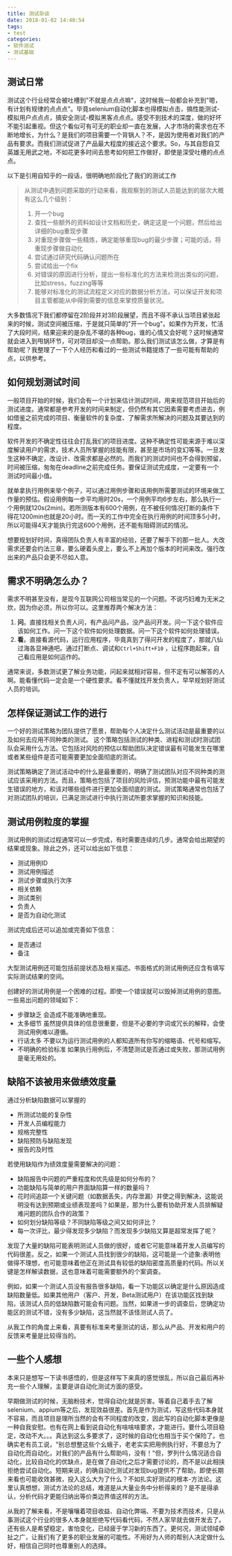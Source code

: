 ```yaml
---
title: 测试杂谈
date: 2018-01-02 14:48:54
tags:
- test
categories:
- 软件测试
- 测试基础
---
```


## 测试日常

测试这个行业经常会被吐槽到"不就是点点点嘛"，这时候我一般都会补充到"嗯，有计划有规律的点点点"。毕竟selenium自动化脚本也得模拟点击，搞性能测试-模拟用户点点点，搞安全测试-模拟黑客点点点。感受不到技术的深度，做的好坏不能引起重视。但这个看似可有可无的职业却一直在发展，人才市场的需求也在不断地增长，为什么？是我们的项目需要一个背锅人？不，是因为使用者对我们的产品有要求。而我们测试促进了产品最大程度的接近这个要求。So，与其自怨自艾英雄无用武之地，不如花更多时间去思考如何把工作做好，即使是深受吐槽的点点点。

<!--more-->

以下是引用自知乎的一段话，很明确地阶段化了我们的测试工作

> 从测试中遇到问题采取的行动来看，我观察到的测试人员能达到的层次大概有这么几个级别：
>
> 1. 开一个bug
> 2. 查找一些额外的资料如设计文档和历史，确定这是一个问题，然后给出详细的bug重现步骤
> 3. 对重现步骤做一些精炼，确定能够重现bug的最少步骤；可能的话，将重现步骤做自动化
> 4. 尝试通过研究代码确认问题所在
> 5. 尝试给出一个fix
> 6. 对错误的原因进行分析，提出一些标准化的方法来检测出类似的问题，比如stress，fuzzing等等
> 7. 能够对标准化的测试流程定义对应的数据分析方法，可以保证开发和项目主管都能从中得到需要的信息来掌控质量状况。

大多数情况下我们都停留在2阶段并对3阶段展望，而且不得不承认当项目紧张起来的时候，测试空间被压缩，于是就只简单的"开一个bug"。如果作为开发，忙活了大段时间，结果迎来的是杂乱不堪的各种bug，谁的心情又会好呢？这时候通常就会进入到甩锅环节，可对项目却没一点帮助。那么我们测试该怎么做，才算是有帮助呢？我整理了一下个人经历和看过的一些测试书籍提炼了一些可能有帮助的点，以供参考。

## 如何规划测试时间

一般项目开始的时候，我们会有一个计划来估计测试时间，用来规范项目开始后的测试进度。通常都是参考开发的时间来制定，但仍然有其它因素需要考虑进去，例如借鉴之前完成的项目、衡量软件的复杂度、了解需求所解决的问题及其要达到的程度。

软件开发的不确定性往往会打乱我们的项目进度。这种不确定性可能来源于难以深度解读用户的需求，技术人员所掌握的技能有限，甚至是市场的变幻等等。一旦发生这种不确定，改设计、改需求都是必然的。而我们的测试时间也不会得到预留，时间被压缩，匆匆在deadline之前完成任务。要保证测试完成度，一定要有一个测试时间最小值。

就单拿执行用例来举个例子，可以通过用例步骤和该用例所需要测试的环境来做工作量的预估。假设用例每一步平均用时20s，一个用例平均6步左右，那么执行一个用例就120s(2min)。若所测版本有600个用例，在不被任何情况打断的条件下得花1200min也就是20小时。而一天的工作中完全在执行用例的时间顶多5小时，所以可能得4天才能执行完这600个用例，还不能有阻碍测试的情况。

想要规划好时间，真得团队负责人有丰富的经验，还要了解手下的那一批人。大改需求还要会约法三章，要么硬着头皮上，要么不上再加个版本的时间来改。强行改出来的产品只会更不尽如人意。

## 需求不明确怎么办？

需求不明甚至没有，是现今互联网公司相当常见的一个问题。不说巧妇难为无米之炊，因为你必须，所以你可以。这里推荐两个解决方法：

1. **问**。直接找相关负责人问，有产品问产品，没产品问开发。问一下这个软件应该如何工作。问一下这个软件如何处理数据。问一下这个软件如何处理错误。
2. **看**。直接看源代码，运行应用程序，毕竟真到了得问开发的程度了，那就八仙过海各显神通吧。通过打断点、调试和`Ctrl+Shift+F10` ，让程序跑起来，自己看应用是如何运作的。


通常来说，多数测试更了解业务功能，问起来就相对容易，但不定有可以解答的人啊。能看懂代码一定会是一个硬性要求。看不懂就找开发负责人，早早规划好测试人员的培训。

## 怎样保证测试工作的进行

一个好的测试策略为团队提供了愿景，帮助每个人决定什么测试活动是最重要的以及如何去应用不同种类的测试。 这个策略包括测试的种类、进程和测试时测试团队会采用什么方法。它包括对风险的预估以帮助团队决定错误最有可能发生在哪里或者某些组件是否可能需要更加全面彻底的测试。

测试策略确定了测试活动中的什么是最重要的，明确了测试团队对应不同种类的测试应该采用的方法。而且，策略也包括了项目的风险评估，预测功能中最有可能发生错误的地方，和该对哪些组件进行更加全面彻底的测试。测试策略通常也包括了对测试团队的培训，已满足测试进行中执行测试所要求掌握的知识和技能。

## 测试用例粒度的掌握

测试用例的测试过程通常可以一步完成，有时需要连续的几步。通常会给出期望的结果或现象。除此之外，还可以给出如下信息：

- 测试用例ID
- 测试用例描述
- 测试步骤或执行次序
- 相关依赖
- 测试类别
- 负责人
- 是否为自动化测试

测试完成后还可以追加或完善如下信息：

- 是否通过
- 备注

大型测试用例还可能包括前提状态及相关描述。书面格式的测试用例还应含有填写实际测试结果的空间。

创建好的测试用例是一个困难的过程。即使一个错误就可以毁掉测试用例的意图。一些易出问题的领域如下：

* 步骤缺乏 会造成不能准确地重现。 
* 太多细节 虽然提供具体的信息很重要，但是不必要的字词或冗长的解释，会使测试用例难以遵循。
* 行话太多 不要以为运行测试用例的人都知道所有你写的缩略语、代号和缩写。
* 不明确的检验标准 如果执行用例后，不清楚测试是否通过或失败，那测试用例是毫无用处的。


## 缺陷不该被用来做绩效度量

通过分析缺陷数据可以掌握的

* 所测试功能的复杂性
* 开发人员编程能力
* 规格完整性
* 缺陷预防与缺陷发现
* 报告的及时性

若使用缺陷作为绩效度量需要解决的问题：

* 缺陷报告中问题的严重程度和优先级是如何分布的？
* 功能缺陷与简单的用户界面缺陷算一样的数量吗？
* 花时间追踪一个关键问题（如数据丢失，内存泄漏）并使之得到解决，这能说明没有达到预期或业绩表现差吗？如果是，那为什么要有协助开发人员排解疑难问题的团队合作的政策？
* 如何划分缺陷等级？不同缺陷等级之间又如何评比？
* 每一次评比，最少得发现多少缺陷？而发现多少缺陷又算是超常发挥了呢？

发现了大量的缺陷可能表明测试人员做的很好，或者它可能意味着开发人员编写的代码很差。反之，如果一个测试人员找到很少的缺陷，这可能是一个迹象:表明他做得不理想，也可能意味着他正在测试具有较低的缺陷密度高质量的代码。所以关键是怎样解读数据，这也意味着可能需要额外的个案调查。

例如，如果一个测试人员没有报告很多缺陷，看一下功能区以确定是什么原因造成缺陷数量低。如果其他用户（客户、开发，Beta测试用户）在该功能区找到缺陷，该测试人员的低缺陷数可能会有问题。当然，如果进一步的调查后，您确定功能区的测试不错，没有多少缺陷，这当然就不该怪测试人员了。

从我工作的角度上来看，真要有标准来考量测试的话，那么从产品、开发和用户的反馈来考量是比较得当的。

## 一些个人感想

本来只是想写一下读书感悟的，但是这样写下来真的感觉很乱，所以自己最后再补充一些个人理解，主要是讲自动化测试方面的感受。

早期做测试的时候，无脑粉技术，觉得自动化就是厉害。等着自己着手去了解selenium、appium等之后，发现效益很差。首先是作为测试，写这些代码本身就不容易，而且项目是理所当然的会有不同程度的改变，因此写的自动化脚本更像是一种自我安慰。也有在网上看到说自动化有啥啥啥要求，才能进行。要什么项目稳定，改动不大。。。真达到这么多要求了，这时候的自动化也相当于买个保险了。也确实老有员工说，"别总想整这些个幺蛾子，老老实实把用例执行好，不要总为了自动化而自动化，对我们的产品有什么帮助吗，没有！"但，罗列什么情况适合自动化，比较自动化的优缺点，是在做了自动化之后才需要讨论的，而不是以此相挟拒绝尝试自动化。短期来说，的确自动化测试对发现bug提供不了帮助，即使长期来看也可能收效甚微，投入这么大为了什么？不如扎实好测试的根本-方法论。这里认真想想，测试方法论的总结，难道是从大量业务中分析得来的？是不是得承认，分析代码才更能归纳出等价类边界值这样的方法。

从我的了解来看，不是嚷嚷着项目收益、自动化弊端、不要为技术而技术，只是从事测试这个行业的很多人本身就拒绝写代码看代码，不然人家早就去做开发去了。还有些人是希望稳定，害怕变化，已经疲于学习新的东西了。更何况，测试领域牵扯之广，让我们有了更多的职业发展的可能性。不用好为人师的帮别人决定做什么好，相信自己同时也尊重别人的选择。